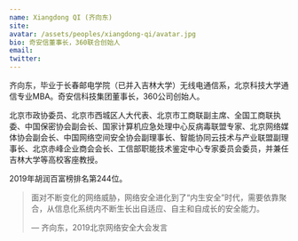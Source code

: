 ```yaml
---
name: Xiangdong QI (齐向东)
site: 
avatar: /assets/peoples/xiangdong-qi/avatar.jpg
bio: 奇安信董事长，360联合创始人
email: 
twitter: 
---
```


齐向东，毕业于长春邮电学院（已并入吉林大学）无线电通信系，北京科技大学通信专业MBA。奇安信科技集团董事长，360公司创始人。

北京市政协委员、北京市西城区人大代表、北京市工商联副主席、全国工商联执委、中国保密协会副会长、国家计算机应急处理中心反病毒联盟专家、北京网络媒体协会副会长、中国网络空间安全协会副理事长、智能协同云技术与产业联盟副理事长、北京赤峰企业商会会长、工信部职能技术鉴定中心专家委员会委员，并兼任吉林大学等高校客座教授。

2019年胡润百富榜排名第244位。

> 面对不断变化的网络威胁，网络安全进化到了“内生安全”时代，需要依靠聚合，从信息化系统内不断生长出自适应、自主和自成长的安全能力。
>  
> &mdash; 齐向东，2019北京网络安全大会发言
